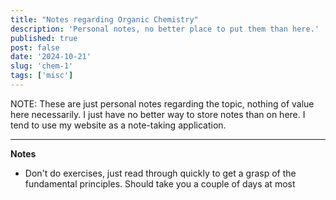 ```yaml
---
title: "Notes regarding Organic Chemistry"
description: 'Personal notes, no better place to put them than here.'
published: true
post: false
date: '2024-10-21'
slug: 'chem-1'
tags: ['misc']
---
```


NOTE: These are just personal notes regarding the topic, nothing of value here necessarily. I just have no better way to store notes than on here. I tend to use my website as a note-taking application.

___


**Notes**
- Don't do exercises, just read through quickly to get a grasp of the fundamental principles. Should take you a couple of days at most
